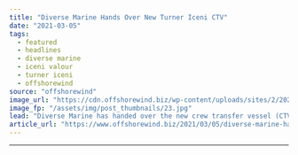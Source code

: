 ```yaml
---
title: "Diverse Marine Hands Over New Turner Iceni CTV"
date: "2021-03-05"
tags: 
  - featured
  - headlines
  - diverse marine
  - iceni valour
  - turner iceni
  - offshorewind
source: "offshorewind"
image_url: "https://cdn.offshorewind.biz/wp-content/uploads/sites/2/2021/03/05111003/Diverse-Marine-Hands-Over-New-Turner-Iceni-CTV.jpg"
image_fp: "/assets/img/post_thumbnails/23.jpg"
lead: "Diverse Marine has handed over the new crew transfer vessel (CTV) Iceni Valour to"
article_url: "https://www.offshorewind.biz/2021/03/05/diverse-marine-hands-over-new-turner-iceni-ctv/"
---
```


---

